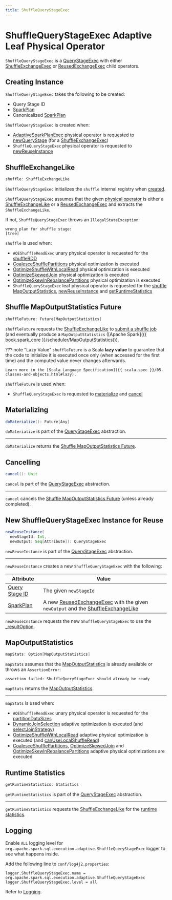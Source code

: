 ```yaml
---
title: ShuffleQueryStageExec
---
```


# ShuffleQueryStageExec Adaptive Leaf Physical Operator

`ShuffleQueryStageExec` is a [QueryStageExec](QueryStageExec.md) with either [ShuffleExchangeExec](ShuffleExchangeExec.md) or [ReusedExchangeExec](ReusedExchangeExec.md) child operators.

## Creating Instance

`ShuffleQueryStageExec` takes the following to be created:

* <span id="id"> Query Stage ID
* <span id="plan"> [SparkPlan](SparkPlan.md)
* <span id="_canonicalized"> Canonicalized [SparkPlan](SparkPlan.md)

`ShuffleQueryStageExec` is created when:

* [AdaptiveSparkPlanExec](AdaptiveSparkPlanExec.md) physical operator is requested to [newQueryStage](AdaptiveSparkPlanExec.md#newQueryStage) (for a [ShuffleExchangeExec](ShuffleExchangeExec.md))
* `ShuffleQueryStageExec` physical operator is requested to [newReuseInstance](#newReuseInstance)

## <span id="shuffle"> ShuffleExchangeLike

```scala
shuffle: ShuffleExchangeLike
```

`ShuffleQueryStageExec` initializes the `shuffle` internal registry when [created](#creating-instance).

`ShuffleQueryStageExec` assumes that the given [physical operator](#plan) is either a [ShuffleExchangeLike](ShuffleExchangeLike.md) or a [ReusedExchangeExec](ReusedExchangeExec.md) and extracts the `ShuffleExchangeLike`.

If not, `ShuffleQueryStageExec` throws an `IllegalStateException`:

```text
wrong plan for shuffle stage:
[tree]
```

`shuffle` is used when:

* `AQEShuffleReadExec` unary physical operator is requested for the [shuffleRDD](AQEShuffleReadExec.md#shuffleRDD)
* [CoalesceShufflePartitions](../physical-optimizations/CoalesceShufflePartitions.md) physical optimization is executed
* [OptimizeShuffleWithLocalRead](../physical-optimizations/OptimizeShuffleWithLocalRead.md) physical optimization is executed
* [OptimizeSkewedJoin](../physical-optimizations/OptimizeSkewedJoin.md) physical optimization is executed
* [OptimizeSkewInRebalancePartitions](../physical-optimizations/OptimizeSkewInRebalancePartitions.md) physical optimization is executed
* `ShuffleQueryStageExec` leaf physical operator is requested for the [shuffle MapOutputStatistics](#shuffleFuture), [newReuseInstance](#newReuseInstance) and [getRuntimeStatistics](#getRuntimeStatistics)

## <span id="shuffleFuture"> Shuffle MapOutputStatistics Future

```scala
shuffleFuture: Future[MapOutputStatistics]
```

`shuffleFuture` requests the [ShuffleExchangeLike](#shuffle) to [submit a shuffle job](ShuffleExchangeLike.md#submitShuffleJob) (and eventually produce a `MapOutputStatistics` ([Apache Spark]({{ book.spark_core }}/scheduler/MapOutputStatistics))).

??? note "Lazy Value"
    `shuffleFuture` is a Scala **lazy value** to guarantee that the code to initialize it is executed once only (when accessed for the first time) and the computed value never changes afterwards.

    Learn more in the [Scala Language Specification]({{ scala.spec }}/05-classes-and-objects.html#lazy).

`shuffleFuture` is used when:

* `ShuffleQueryStageExec` is requested to [materialize](#doMaterialize) and [cancel](#cancel)

## <span id="doMaterialize"> Materializing

```scala
doMaterialize(): Future[Any]
```

`doMaterialize` is part of the [QueryStageExec](QueryStageExec.md#doMaterialize) abstraction.

---

`doMaterialize` returns the [Shuffle MapOutputStatistics Future](#shuffleFuture).

## <span id="cancel"> Cancelling

```scala
cancel(): Unit
```

`cancel` is part of the [QueryStageExec](QueryStageExec.md#cancel) abstraction.

---

`cancel` cancels the [Shuffle MapOutputStatistics Future](#shuffleFuture) (unless already completed).

## <span id="newReuseInstance"> New ShuffleQueryStageExec Instance for Reuse

```scala
newReuseInstance(
  newStageId: Int,
  newOutput: Seq[Attribute]): QueryStageExec
```

`newReuseInstance` is part of the [QueryStageExec](QueryStageExec.md#newReuseInstance) abstraction.

---

`newReuseInstance` creates a new `ShuffleQueryStageExec` with the following:

Attribute | Value
----------|-------
 [Query Stage ID](#id) | The given `newStageId`
 [SparkPlan](#plan) | A new [ReusedExchangeExec](ReusedExchangeExec.md) with the given `newOutput` and the [ShuffleExchangeLike](#shuffle)

`newReuseInstance` requests the new `ShuffleQueryStageExec` to use the [_resultOption](QueryStageExec.md#_resultOption).

## <span id="mapStats"> MapOutputStatistics

```scala
mapStats: Option[MapOutputStatistics]
```

`mapStats` assumes that the [MapOutputStatistics](QueryStageExec.md#resultOption) is already available or throws an `AssertionError`:

```text
assertion failed: ShuffleQueryStageExec should already be ready
```

`mapStats` returns the [MapOutputStatistics](QueryStageExec.md#resultOption).

---

`mapStats` is used when:

* `AQEShuffleReadExec` unary physical operator is requested for the [partitionDataSizes](AQEShuffleReadExec.md#partitionDataSizes)
* [DynamicJoinSelection](../logical-optimizations/DynamicJoinSelection.md) adaptive optimization is executed (and [selectJoinStrategy](../logical-optimizations/DynamicJoinSelection.md#selectJoinStrategy))
* [OptimizeShuffleWithLocalRead](../physical-optimizations/OptimizeShuffleWithLocalRead.md) adaptive physical optimization is executed (and [canUseLocalShuffleRead](../physical-optimizations/OptimizeShuffleWithLocalRead.md#canUseLocalShuffleRead))
* [CoalesceShufflePartitions](../physical-optimizations/CoalesceShufflePartitions.md), [OptimizeSkewedJoin](../physical-optimizations/OptimizeSkewedJoin.md) and [OptimizeSkewInRebalancePartitions](../physical-optimizations/OptimizeSkewInRebalancePartitions.md) adaptive physical optimizations are executed

## <span id="getRuntimeStatistics"> Runtime Statistics

```scala
getRuntimeStatistics: Statistics
```

`getRuntimeStatistics` is part of the [QueryStageExec](QueryStageExec.md#getRuntimeStatistics) abstraction.

---

`getRuntimeStatistics` requests the [ShuffleExchangeLike](#shuffle) for the [runtime statistics](ShuffleExchangeLike.md#runtimeStatistics).

## Logging

Enable `ALL` logging level for `org.apache.spark.sql.execution.adaptive.ShuffleQueryStageExec` logger to see what happens inside.

Add the following line to `conf/log4j2.properties`:

```text
logger.ShuffleQueryStageExec.name = org.apache.spark.sql.execution.adaptive.ShuffleQueryStageExec
logger.ShuffleQueryStageExec.level = all
```

Refer to [Logging](../spark-logging.md).
